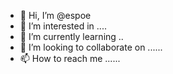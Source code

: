 - 👋 Hi, I’m @espoe 
- 👀 I’m interested in ....
- 🌱 I’m currently learning ..
- 💞️ I’m looking to collaborate on ......
- 📫 How to reach me ......

<!---
espoe/espoe is a ✨ special ✨ repository because its `README.md` (this file) appears on your GitHub profile.
You can click the Preview link to take a look at your changes.
--->
